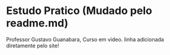 # Estudo Pratico (Mudado pelo readme.md)
 Professor Gustavo Guanabara, Curso em video.
linha adicionada diretamente pelo site!
